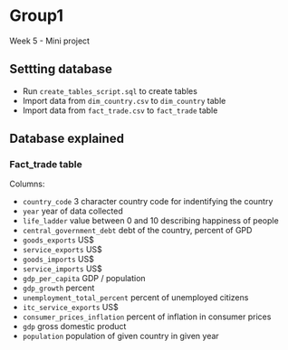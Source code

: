 # Group1
Week 5 - Mini project 

## Settting database
- Run `create_tables_script.sql` to create tables
- Import data from `dim_country.csv` to `dim_country` table
- Import data from `fact_trade.csv` to `fact_trade` table

## Database explained

### Fact_trade table
Columns: 
- `country_code` 3 character country code for indentifying the country
- `year` year of data collected
- `life_ladder` value between 0 and 10 describing happiness of people
- `central_government_debt` debt of the country, percent of GPD
- `goods_exports` US$
- `service_exports` US$
- `goods_imports` US$
- `service_imports` US$
- `gdp_per_capita` GDP / population
- `gdp_growth` percent 
- `unemployment_total_percent` percent of unemployed citizens
- `itc_service_exports` US$
- `consumer_prices_inflation` percent of inflation in consumer prices
- `gdp` gross domestic product
- `population` population of given country in given year
